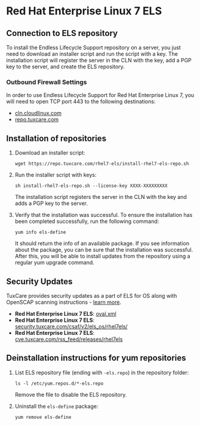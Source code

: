 # Red Hat Enterprise Linux 7 ELS

## Connection to ELS repository

To install the Endless Lifecycle Support repository on a server, you just need to download an installer script and run the script with a key. The installation script will register the server in the CLN with the key, add a PGP key to the server, and create the ELS repository.

### Outbound Firewall Settings

In order to use Endless Lifecycle Support for Red Hat Enterprise Linux 7, you will need to open TCP port 443 to the following destinations:

* [cln.cloudlinux.com](http://cln.cloudlinux.com)
* [repo.tuxcare.com](http://repo.tuxcare.com)

## Installation of repositories

1. Download an installer script:
   
   <CodeWithCopy>

   ```
   wget https://repo.tuxcare.com/rhel7-els/install-rhel7-els-repo.sh
   ```

   </CodeWithCopy>

2. Run the installer script with keys:

   <CodeWithCopy>

   ```
   sh install-rhel7-els-repo.sh --license-key XXXX-XXXXXXXXX
   ```

   </CodeWithCopy>

   The installation script registers the server in the CLN with the key and adds a PGP key to the server.

3. Verify that the installation was successful. To ensure the installation has been completed successfully, run the following command:
   
   <CodeWithCopy>

   ```
   yum info els-define
   ```

   </CodeWithCopy>

   It should return the info of an available package. If you see information about the package, you can be sure that the installation was successful.
   After this, you will be able to install updates from the repository using a regular yum upgrade command.

## Security Updates

TuxCare provides security updates as a part of ELS for OS along with OpenSCAP scanning instructions - [learn more](./security-updates).

* **Red Hat Enterprise Linux 7 ELS**: [oval.xml](https://security.tuxcare.com/oval/els_os/rhel7els/oval.xml)
* **Red Hat Enterprise Linux 7 ELS**: [security.tuxcare.com/csaf/v2/els_os/rhel7els/](https://security.tuxcare.com/csaf/v2/els_os/rhel7els/)
* **Red Hat Enterprise Linux 7 ELS**: [cve.tuxcare.com/rss_feed/releases/rhel7els](https://cve.tuxcare.com/rss_feed/releases/rhel7els)

## Deinstallation instructions for yum repositories

1. List ELS repository file (ending with `-els.repo`) in the repository folder:

   <CodeWithCopy>

   ```
   ls -l /etc/yum.repos.d/*-els.repo
   ```

   </CodeWithCopy>

   Remove the file to disable the ELS repository.

2. Uninstall the `els-define` package:

   <CodeWithCopy>

   ```
   yum remove els-define
   ```

   </CodeWithCopy>
